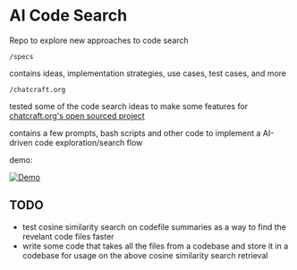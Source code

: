 # AI Code Search

Repo to explore new approaches to code search

`/specs` 

contains ideas, implementation strategies, use cases, test cases, and more

`/chatcraft.org` 

tested some of the code search ideas to make some features for [chatcraft.org's open sourced project](https://github.com/tarasglek/chatcraft.org)

contains a few prompts, bash scripts and other code to implement a AI-driven code exploration/search flow

demo:

[![Demo](https://img.youtube.com/vi/kZEBevvoPYM/0.jpg)](https://www.youtube.com/watch?v=kZEBevvoPYM)

## TODO
- test cosine similarity search on codefile summaries as a way to find the revelant code files faster 
- write some code that takes all the files from a codebase and store it in a codebase for usage on the above cosine similarity search retrieval
